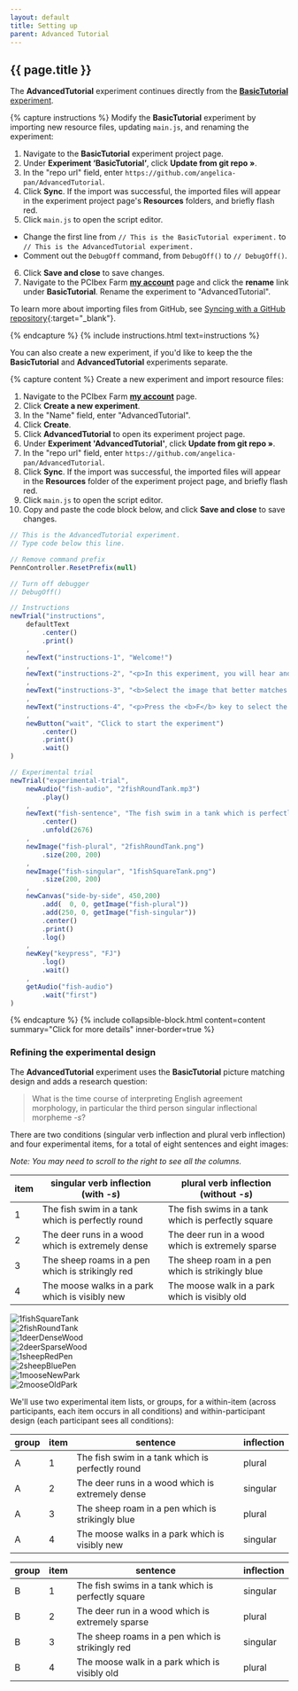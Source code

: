 ```yaml
---
layout: default
title: Setting up
parent: Advanced Tutorial
---
```


## {{ page.title }}

The **AdvancedTutorial** experiment continues directly from the [**BasicTutorial** experiment]({{site.baseurl}}/docs/basic-tutorial/#overview). 

{% capture instructions %}
Modify the **BasicTutorial** experiment by importing new resource files, updating `main.js`, and renaming the experiment:

1. Navigate to the **BasicTutorial** experiment project page.
2. Under **Experiment ‘BasicTutorial’**, click **Update from git repo »**.
3. In the "repo url" field, enter `https://github.com/angelica-pan/AdvancedTutorial`.
4. Click **Sync**. If the import was successful, the imported files will appear in the experiment project page's **Resources** folders, and briefly flash red.
5. Click `main.js` to open the script editor. 
  + Change the first line from `// This is the BasicTutorial experiment.` to `// This is the AdvancedTutorial experiment.` 
  + Comment out the `DebugOff` command, from `DebugOff()` to `// DebugOff()`.
6. Click **Save and close** to save changes.
7. Navigate to the PCIbex Farm [**my account**](https://expt.pcibex.net/myaccount) page and click the **rename** link under **BasicTutorial**. Rename the experiment to "AdvancedTutorial". 

To learn more about importing files from GitHub, see [Syncing with a GitHub repository]({{site.baseurl}}/docs/how-to-guides/github/){:target="_blank"}.

{% endcapture %}
{% include instructions.html text=instructions %}

You can also create a new experiment, if you'd like to keep the the **BasicTutorial** and **AdvancedTutorial** experiments separate.

{% capture content %}
Create a new experiment and import resource files:

1. Navigate to the PCIbex Farm [**my account**](https://expt.pcibex.net/myaccount) page.
2. Click **Create a new experiment**.
3. In the "Name" field, enter "AdvancedTutorial".
4. Click **Create**.
5. Click **AdvancedTutorial** to open its experiment project page.
6. Under **Experiment 'AdvancedTutorial'**, click **Update from git repo »**.
7. In the "repo url" field, enter `https://github.com/angelica-pan/AdvancedTutorial`.
8. Click **Sync**. If the import was successful, the imported files will appear in the **Resources** folder of the experiment project page, and briefly flash red.
9. Click `main.js` to open the script editor.
10. Copy and paste the code block below, and click **Save and close** to save changes.

```javascript
// This is the AdvancedTutorial experiment.
// Type code below this line.

// Remove command prefix
PennController.ResetPrefix(null)

// Turn off debugger
// DebugOff()

// Instructions
newTrial("instructions",
    defaultText
        .center()
        .print()
    ,
    newText("instructions-1", "Welcome!")
    ,
    newText("instructions-2", "<p>In this experiment, you will hear and read a sentence, and see two images.</p>")
    ,
    newText("instructions-3", "<b>Select the image that better matches the sentence:</b>")
    ,
    newText("instructions-4", "<p>Press the <b>F</b> key to select the image on the left.<br>Press the <b>J</b> key to select the image on the right.</p>")
    ,
    newButton("wait", "Click to start the experiment")
        .center()
        .print()
        .wait()
)

// Experimental trial
newTrial("experimental-trial",
    newAudio("fish-audio", "2fishRoundTank.mp3")
        .play()
    ,
    newText("fish-sentence", "The fish swim in a tank which is perfectly round.")
        .center()
        .unfold(2676)
    ,
    newImage("fish-plural", "2fishRoundTank.png")
        .size(200, 200)
    ,
    newImage("fish-singular", "1fishSquareTank.png")
        .size(200, 200)
    ,
   	newCanvas("side-by-side", 450,200)
        .add(  0, 0, getImage("fish-plural"))
        .add(250, 0, getImage("fish-singular"))
        .center()
        .print()
        .log()
    ,
    newKey("keypress", "FJ")
        .log()
        .wait()
    ,
    getAudio("fish-audio")
        .wait("first")
)
```
{% endcapture %}
{% include collapsible-block.html content=content summary="Click for more details" inner-border=true %}

### Refining the experimental design

The **AdvancedTutorial** experiment uses the **BasicTutorial** picture matching design and adds a research question:

> What is the time course of interpreting English agreement morphology, in particular the third person singular inflectional morpheme *-s*?

There are two conditions (singular verb inflection and plural verb inflection) and four experimental items, for a total of eight sentences and eight images:

*Note: You may need to scroll to the right to see all the columns.*

| item | singular verb inflection (with *-s*)             | plural verb inflection (without *-s*)            |
|------|--------------------------------------------------|----------------------------------------------------|
| 1    | The fish swim in a tank which is perfectly round | The fish swims in a tank which is perfectly square |
| 2    | The deer runs in a wood which is extremely dense | The deer run in a wood which is extremely sparse       |
| 3    | The sheep roams in a pen which is strikingly red | The sheep roam in a pen which is strikingly blue        |
| 4    | The moose walks in a park which is visibly new   | The moose walk in a park which is visibly old      |

<div class="flex-row-wrap mb-4">
  <div class="centered-eighth"><img src="{{site.baseurl}}/assets/tutorials/1fishSquareTank.png" alt="1fishSquareTank"></div>
  <div class="centered-eighth"><img src="{{site.baseurl}}/assets/tutorials/2fishRoundTank.png" alt="2fishRoundTank"></div>
  <div class="centered-eighth"><img src="{{site.baseurl}}/assets/tutorials/1deerDenseWood.png" alt="1deerDenseWood"></div>
  <div class="centered-eighth"><img src="{{site.baseurl}}/assets/tutorials/2deerSparseWood.png" alt="2deerSparseWood"></div>
  <div class="centered-eighth"><img src="{{site.baseurl}}/assets/tutorials/1sheepRedPen.png" alt="1sheepRedPen"></div>
  <div class="centered-eighth"><img src="{{site.baseurl}}/assets/tutorials/2sheepBluePen.png" alt="2sheepBluePen"></div>
  <div class="centered-eighth"><img src="{{site.baseurl}}/assets/tutorials/1mooseNewPark.png" alt="1mooseNewPark"></div>
  <div class="centered-eighth"><img src="{{site.baseurl}}/assets/tutorials/2mooseOldPark.png" alt="2mooseOldPark"></div>
</div>

We'll use two experimental item lists, or groups, for a within-item (across participants, each item occurs in all conditions) and within-participant design (each participant sees all conditions):

| group | item | sentence                                         | inflection |
|-------|------|--------------------------------------------------|------------|
| A     | 1    | The fish swim in a tank which is perfectly round | plural     |
| A     | 2    | The deer runs in a wood which is extremely dense | singular   |
| A     | 3    | The sheep roam in a pen which is strikingly blue | plural     |
| A     | 4    | The moose walks in a park which is visibly new   | singular   |

| group | item | sentence                                           | inflection |
|-------|------|----------------------------------------------------|------------|
| B     | 1    | The fish swims in a tank which is perfectly square | singular   |
| B     | 2    | The deer run in a wood which is extremely sparse   | plural     |
| B     | 3    | The sheep roams in a pen which is strikingly red   | singular   |
| B     | 4    | The moose walk in a park which is visibly old      | plural     |
